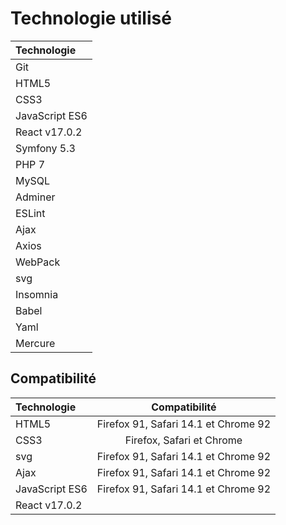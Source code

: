 # Technologie utilisé

| Technologie |
| :--------------- |
|Git|
|HTML5|
|CSS3|
|JavaScript ES6|
|React v17.0.2|
|Symfony 5.3|
| PHP 7 |
| MySQL |
| Adminer |
| ESLint |
| Ajax |
| Axios |
| WebPack |
| svg |
| Insomnia |
| Babel |
| Yaml |
| Mercure |

## Compatibilité

| Technologie | Compatibilité |
| :--------------- |:---------------:|
| HTML5 | Firefox 91, Safari 14.1 et Chrome 92 |
| CSS3 |  Firefox, Safari et Chrome |
| svg | Firefox 91, Safari 14.1 et Chrome 92 |
| Ajax | Firefox 91, Safari 14.1 et Chrome 92 |
| JavaScript ES6 | Firefox 91, Safari 14.1 et Chrome 92 |
| React v17.0.2 |